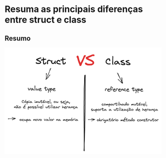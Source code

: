 # Resuma as principais diferenças entre struct e class

## Resumo

![](/resources/struct-vs-class.png)
